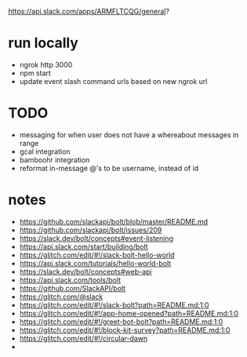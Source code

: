 https://api.slack.com/apps/ARMFLTCQG/general?

# run locally
* ngrok http 3000
* npm start
* update event slash command urls based on new ngrok url


# TODO
* messaging for when user does not have a whereabout messages in range
* gcal integration
* bamboohr integration
* reformat in-message @'s to be username, instead of id


# notes
* https://github.com/slackapi/bolt/blob/master/README.md
* https://github.com/slackapi/bolt/issues/209
* https://slack.dev/bolt/concepts#event-listening
* https://api.slack.com/start/building/bolt
* https://glitch.com/edit/#!/slack-bolt-hello-world
* https://api.slack.com/tutorials/hello-world-bolt
* https://slack.dev/bolt/concepts#web-api
* https://api.slack.com/tools/bolt
* https://github.com/SlackAPI/bolt
* https://glitch.com/@slack
* https://glitch.com/edit/#!/slack-bolt?path=README.md:1:0
* https://glitch.com/edit/#!/app-home-opened?path=README.md:1:0
* https://glitch.com/edit/#!/greet-bot-bolt?path=README.md:1:0
* https://glitch.com/edit/#!/block-kit-survey?path=README.md:1:0
* https://glitch.com/edit/#!/circular-dawn
* 
